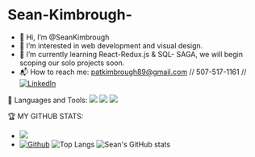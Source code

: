# Sean-Kimbrough-

* 👋 Hi, I’m @SeanKimbrough
* 🤖 I’m interested in web development and visual design.
* 🌱 I’m currently learning React-Redux.js & SQL- SAGA, we will begin scoping our solo projects soon.
* 📬 How to reach me: patkimbrough89@gmail.com // 507-517-1161 //[![LinkedIn](icons/linkedin.png)](https://www.linkedin.com/in/patrick-kimbrough-jr-38a44885/)

 🧰 Languages and Tools:
<a href="https://github.com/" title="GitHub"><img src="icons/github.png" /></a>
<a href="https://reactjs.org/" title="React"><img src="icons/react.png" /></a>
<a href="https://code.visualstudio.com/" title="Visual Studio Code"><img src="icons/vscode.png" /></a>

 🏆 MY GITHUB STATS:
  * ![](https://visitor-badge.laobi.icu/badge?page_id=SeanKimbrough23.SeanKimbrough23)
 * [![Github](https://img.shields.io/github/followers/SeanKimbrough23?label=Follow&style=social)](https://github.com/SeanKimbrough23)
  ![Top Langs](https://github-readme-stats.vercel.app/api/top-langs/?username=SeanKimbrough23&theme=maroongold)
![Sean's GitHub stats](https://github-readme-stats.vercel.app/api?username=SeanKimbrough23&theme=shades-of-purple)
